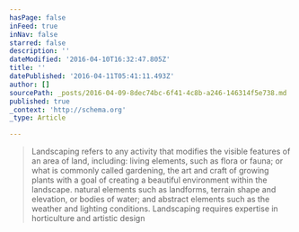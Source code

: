 ```yaml
---
hasPage: false
inFeed: true
inNav: false
starred: false
description: ''
dateModified: '2016-04-10T16:32:47.805Z'
title: ''
datePublished: '2016-04-11T05:41:11.493Z'
author: []
sourcePath: _posts/2016-04-09-8dec74bc-6f41-4c8b-a246-146314f5e738.md
published: true
_context: 'http://schema.org'
_type: Article

---
```

> Landscaping refers to any activity that modifies the visible features of an area of land, including:
> living elements, such as flora or fauna; or what is commonly called gardening, the art and craft of growing plants with a goal of creating a beautiful environment within the landscape.
> natural elements such as landforms, terrain shape and elevation, or bodies of water; and
> abstract elements such as the weather and lighting conditions.
> Landscaping requires expertise in horticulture and artistic design